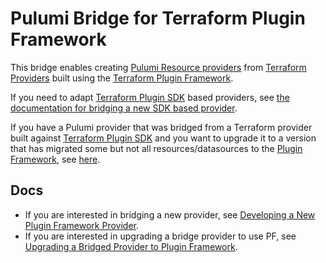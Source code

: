 # Pulumi Bridge for Terraform Plugin Framework

This bridge enables creating [Pulumi Resource providers](https://www.pulumi.com/docs/intro/concepts/resources/providers/) from [Terraform Providers](https://github.com/terraform-providers)
built using the [Terraform Plugin Framework](https://developer.hashicorp.com/terraform/plugin/framework).

If you need to adapt [Terraform Plugin SDK](https://github.com/hashicorp/terraform-plugin-sdk) based providers, see [the documentation for
bridging a new SDK based provider](../../docs/guides/new-provider.md).

If you have a Pulumi provider that was bridged from a Terraform provider built against
[Terraform Plugin SDK](https://github.com/hashicorp/terraform-plugin-sdk) and you want to upgrade it to a version that has migrated some
but not all resources/datasources to the [Plugin Framework](https://github.com/hashicorp/terraform-plugin-sdk?tab=readme-ov-file), see [here](../../docs/guides/upgrade-sdk-to-mux.md).

## Docs

- If you are interested in bridging a new provider, see [Developing a New Plugin Framework Provider](../../docs/guides/new-pf-provider.md).
- If you are interested in upgrading a bridge provider to use PF, see [Upgrading a Bridged Provider to Plugin Framework](../../docs/guides/upgrade-sdk-to-pf.md).
